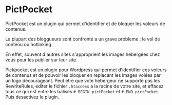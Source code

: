 # PictPocket

PictPocket est un plugin qui permet d'identifier et de bloquer les voleurs de contenus.

La plupart des bloggueurs sont confront&eacute; a un grave probleme : 
le vol de contenu ou hotlinking. 

En effet, souvent d'autres sites s'approprient les images heberg&eacute;es chez vous pour les publier sur leur site. 

Pickpocket est un plugin pour Wordpress qui permet d'identifier ces voleurs de contenus et de pouvoir les bloquer en replacant les images vol&eacute;es par un logo decourageant.
Peut etre que vote hebergeur ne supporte pas les RewriteRules, editer le fichier `.htaccess` a la racine de votre site, et effacez tous ce qui est entre les balises `# BEGIN pictPocket` et `# END pictPocket`.
Puis desactivez le plugin.




